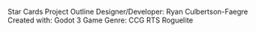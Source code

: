 Star Cards Project Outline
Designer/Developer: Ryan Culbertson-Faegre
Created with: Godot 3
Game Genre: CCG RTS Roguelite

